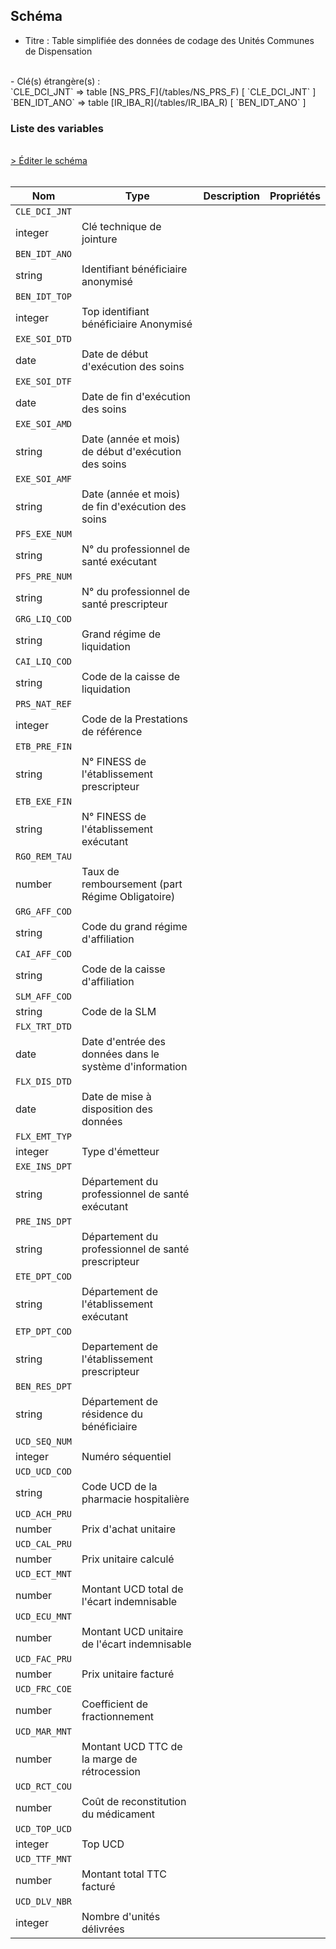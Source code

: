 ## Schéma

- Titre : Table simplifiée des données de codage des Unités Communes de Dispensation
<br />
- Clé(s) étrangère(s) : <br />
`CLE_DCI_JNT` => table [NS_PRS_F](/tables/NS_PRS_F) [ `CLE_DCI_JNT` ]<br />
`BEN_IDT_ANO` => table [IR_IBA_R](/tables/IR_IBA_R) [ `BEN_IDT_ANO` ]<br />

### Liste des variables
<br />
<div>
    <a href="https://gitlab.com/healthdatahub/schema-snds/edit/master/schemas/DCIRS/NS_UCD_F.json"  
    arget="_blank" rel="noopener noreferrer">> Éditer le schéma</a>
    <OutboundLink />
</div>
<br />

Nom|Type|Description|Propriétés
-|-|-|-
`CLE_DCI_JNT`|
integer|Clé technique de jointure||
`BEN_IDT_ANO`|
string|Identifiant bénéficiaire anonymisé||
`BEN_IDT_TOP`|
integer|Top identifiant bénéficiaire Anonymisé||
`EXE_SOI_DTD`|
date|Date de début d&#x27;exécution des soins||
`EXE_SOI_DTF`|
date|Date de fin d&#x27;exécution des soins||
`EXE_SOI_AMD`|
string|Date (année et mois) de début d&#x27;exécution des soins||
`EXE_SOI_AMF`|
string|Date (année et mois) de fin d&#x27;exécution des soins||
`PFS_EXE_NUM`|
string|N° du professionnel de santé exécutant||
`PFS_PRE_NUM`|
string|N° du professionnel de santé prescripteur||
`GRG_LIQ_COD`|
string|Grand régime de liquidation||
`CAI_LIQ_COD`|
string|Code de la caisse de liquidation||
`PRS_NAT_REF`|
integer|Code de la Prestations de référence||
`ETB_PRE_FIN`|
string|N° FINESS de l&#x27;établissement prescripteur||
`ETB_EXE_FIN`|
string|N° FINESS de l&#x27;établissement exécutant||
`RGO_REM_TAU`|
number|Taux de remboursement (part Régime Obligatoire)||
`GRG_AFF_COD`|
string|Code du grand régime d&#x27;affiliation||
`CAI_AFF_COD`|
string|Code de la caisse d&#x27;affiliation||
`SLM_AFF_COD`|
string|Code de la SLM||
`FLX_TRT_DTD`|
date|Date d&#x27;entrée des données dans le système d&#x27;information||
`FLX_DIS_DTD`|
date|Date de mise à disposition des données||
`FLX_EMT_TYP`|
integer|Type d&#x27;émetteur||
`EXE_INS_DPT`|
string|Département du professionnel de santé exécutant||
`PRE_INS_DPT`|
string|Département du professionnel de santé prescripteur||
`ETE_DPT_COD`|
string|Département de l&#x27;établissement exécutant||
`ETP_DPT_COD`|
string|Departement de l&#x27;établissement prescripteur||
`BEN_RES_DPT`|
string|Département de résidence du bénéficiaire||
`UCD_SEQ_NUM`|
integer|Numéro séquentiel||
`UCD_UCD_COD`|
string|Code UCD de la pharmacie hospitalière||
`UCD_ACH_PRU`|
number|Prix d&#x27;achat unitaire||
`UCD_CAL_PRU`|
number|Prix unitaire calculé||
`UCD_ECT_MNT`|
number|Montant UCD total de l&#x27;écart indemnisable||
`UCD_ECU_MNT`|
number|Montant UCD unitaire de l&#x27;écart indemnisable||
`UCD_FAC_PRU`|
number|Prix unitaire facturé||
`UCD_FRC_COE`|
number|Coefficient de fractionnement||
`UCD_MAR_MNT`|
number|Montant UCD TTC de la marge de rétrocession||
`UCD_RCT_COU`|
number|Coût de reconstitution du médicament||
`UCD_TOP_UCD`|
integer|Top UCD||
`UCD_TTF_MNT`|
number|Montant total TTC facturé||
`UCD_DLV_NBR`|
integer|Nombre d&#x27;unités délivrées||

